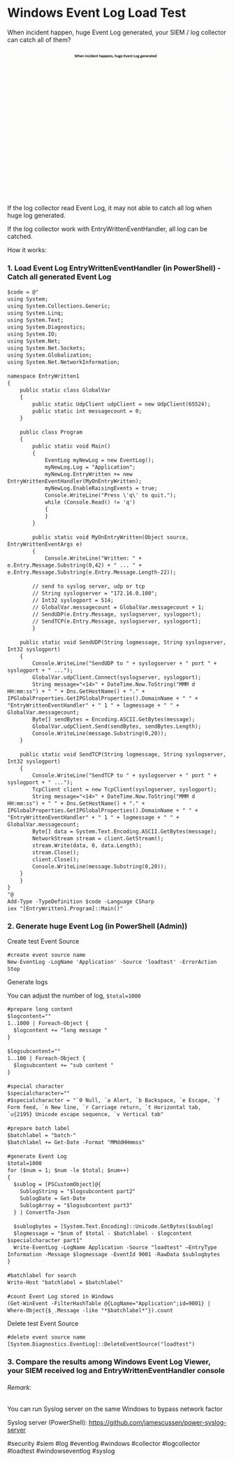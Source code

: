 # Windows Event Log Load Test

When incident happen, huge Event Log generated, your SIEM / log collector can catch all of them?

![alt text](https://github.com/eddiechu/Event-Log-Load-Test/blob/main/eventlog3.gif?raw=true)

If the log collector read Event Log, it may not able to catch all log when huge log generated.

If the log collector work with EntryWrittenEventHandler, all log can be catched.

How it works:

### 1. Load Event Log EntryWrittenEventHandler (in PowerShell) - Catch all generated Event Log

```
$code = @"
using System;
using System.Collections.Generic;
using System.Linq;
using System.Text;
using System.Diagnostics;
using System.IO;
using System.Net;
using System.Net.Sockets;
using System.Globalization;
using System.Net.NetworkInformation;

namespace EntryWritten1
{
    public static class GlobalVar
    {
        public static UdpClient udpClient = new UdpClient(65524);
        public static int messagecount = 0;
    }
	
    public class Program
    {
        public static void Main()
        {
            EventLog myNewLog = new EventLog();
            myNewLog.Log = "Application";
            myNewLog.EntryWritten += new EntryWrittenEventHandler(MyOnEntryWritten);
            myNewLog.EnableRaisingEvents = true;
            Console.WriteLine("Press \'q\' to quit.");
            while (Console.Read() != 'q')
            {
            }
        }

        public static void MyOnEntryWritten(Object source, EntryWrittenEventArgs e)
        {
            Console.WriteLine("Written: " + e.Entry.Message.Substring(0,42) + " ... " + e.Entry.Message.Substring(e.Entry.Message.Length-22));
			
	    // send to syslog server, udp or tcp
	    // String syslogserver = "172.16.0.100";
	    // Int32 syslogport = 514;
	    // GlobalVar.messagecount = GlobalVar.messagecount + 1;
	    // SendUDP(e.Entry.Message, syslogserver, syslogport);
	    // SendTCP(e.Entry.Message, syslogserver, syslogport);
        }

	public static void SendUDP(String logmessage, String syslogserver, Int32 syslogport)
	{
	    Console.WriteLine("SendUDP to " + syslogserver + " port " + syslogport + " ...");
	    GlobalVar.udpClient.Connect(syslogserver, syslogport);
	    String message="<14>" + DateTime.Now.ToString("MMM d HH:mm:ss") + " " + Dns.GetHostName() + "." + IPGlobalProperties.GetIPGlobalProperties().DomainName + " " + "EntryWrittenEventHandler" + " 1 " + logmessage + " " + GlobalVar.messagecount;
	    Byte[] sendBytes = Encoding.ASCII.GetBytes(message);
	    GlobalVar.udpClient.Send(sendBytes, sendBytes.Length);
	    Console.WriteLine(message.Substring(0,20));
	}

	public static void SendTCP(String logmessage, String syslogserver, Int32 syslogport)
	{
	    Console.WriteLine("SendTCP to " + syslogserver + " port " + syslogport + " ...");
	    TcpClient client = new TcpClient(syslogserver, syslogport);
	    String message="<14>" + DateTime.Now.ToString("MMM d HH:mm:ss") + " " + Dns.GetHostName() + "." + IPGlobalProperties.GetIPGlobalProperties().DomainName + " " + "EntryWrittenEventHandler" + " 1 " + logmessage + " " + GlobalVar.messagecount;
	    Byte[] data = System.Text.Encoding.ASCII.GetBytes(message);
	    NetworkStream stream = client.GetStream();
	    stream.Write(data, 0, data.Length);
	    stream.Close();
	    client.Close();
	    Console.WriteLine(message.Substring(0,20));
	}
    }
}
"@
Add-Type -TypeDefinition $code -Language CSharp
iex "[EntryWritten1.Program]::Main()"

```

### 2. Generate huge Event Log (in PowerShell (Admin))

Create test Event Source
```
#create event source name
New-EventLog -LogName 'Application' -Source 'loadtest' -ErrorAction Stop
```

Generate logs

You can adjust the number of log, `$total=1000`
```
#prepare long content
$logcontent=""
1..1000 | Foreach-Object {
  $logcontent += "long message "
}

$logsubcontent=""
1..100 | Foreach-Object {
  $logsubcontent += "sub content "
}

#special character
$specialcharacter=""
#$specialcharacter = "`0 Null, `a Alert, `b Backspace, `e Escape, `f Form feed, `n New line, `r Carriage return, `t Horizontal tab, `u{2195} Unicode escape sequence, `v Vertical tab"

#prepare batch label
$batchlabel = "batch-"
$batchlabel += Get-Date -Format "MMddHHmmss"

#generate Event Log
$total=1000
for ($num = 1; $num -le $total; $num++)
{
  $sublog = [PSCustomObject]@{
    SublogString = "$logsubcontent part2"
    SublogDate = Get-Date
    SublogArray = "$logsubcontent part3"
  } | ConvertTo-Json

  $sublogbytes = [System.Text.Encoding]::Unicode.GetBytes($sublog)
  $logmessage = "$num of $total - $batchlabel - $logcontent $specialcharacter part1"
  Write-EventLog -LogName Application -Source "loadtest" –EntryType Information -Message $logmessage -EventId 9001 -RawData $sublogbytes
}

#batchlabel for search
Write-Host "batchlabel = $batchlabel"

#count Event Log stored in Windows
(Get-WinEvent -FilterHashTable @{LogName="Application";id=9001} | Where-Object{$_.Message -like "*$batchlabel*"}).count

```

Delete test Event Source
```
#delete event source name
[System.Diagnostics.EventLog]::DeleteEventSource("loadtest")
```

### 3. Compare the results among Windows Event Log Viewer, your SIEM received log and EntryWrittenEventHandler console



###### Remark:
You can run Syslog server on the same Windows to bypass network factor

Syslog server (PowerShell): https://github.com/jamescussen/power-syslog-server




#security #siem #log #eventlog #windows #collector #logcollector #loadtest #windowseventlog #syslog
